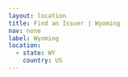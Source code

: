 ```yaml
---
layout: location
title: Find an Issuer | Wyoming
nav: none
label: Wyoming
location:
  - state: WY
    country: US
---
```

